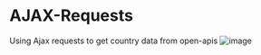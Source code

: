 # AJAX-Requests
Using Ajax requests to get country data from open-apis
![image](https://user-images.githubusercontent.com/55485391/116097902-e6194900-a6aa-11eb-9091-d7698276f995.png)

